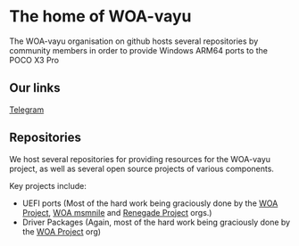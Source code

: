 # The home of WOA-vayu

The WOA-vayu organisation on github hosts several repositories by community members in order to provide Windows ARM64 ports to the POCO X3 Pro

## Our links

[Telegram](https://t.me/winonvayualt)

## Repositories

We host several repositories for providing resources for the WOA-vayu project, as well as several open source projects of various components.

Key projects include:

- UEFI ports (Most of the hard work being graciously done by the [WOA Project](https://github.com/WOA-Project), [WOA msmnile](https://github.com/woa-msmnile) and [Renegade Project](https://github.com/edk2-porting) orgs.)
- Driver Packages (Again, most of the hard work being graciously done by the [WOA Project](https://github.com/WOA-Project) org)
